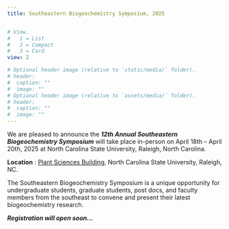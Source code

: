 ```yaml
---
title: Southeastern Biogeochemistry Symposium, 2025


# View.
#   1 = List
#   2 = Compact
#   3 = Card
view: 2

# Optional header image (relative to `static/media/` folder).
# header:
#  caption: ""
#  image: ""
# Optional header image (relative to `assets/media/` folder).
# header:
#  caption: ""
#  image: ""
---
```

 

We are pleased to announce the ***12th Annual Southeastern Biogeochemistry Symposium*** will take place in-person on April 18th – April 20th, 2025 at North Carolina State University, Raleigh, North Carolina. 

**Location** : [Plant Sciences Building](https://cals.ncsu.edu/psi/psb/), North Carolina State University, Raleigh, NC. 

The Southeastern Biogeochemistry Symposium is a unique opportunity for undergraduate students, graduate students, post docs, and faculty members from the southeast to convene and present their latest biogeochemistry research.

***Registration will open soon...***


